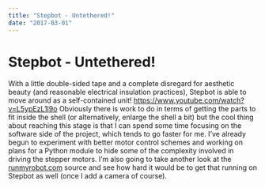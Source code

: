 ```yaml
---
title: "Stepbot - Untethered!"
date: "2017-03-01"
---
```


<div class="content">
<h1 id="stepbot-untethered">Stepbot - Untethered!</h1>
<p>With a little double-sided tape and a complete disregard for aesthetic beauty (and reasonable electrical insulation practices), Stepbot is able to move around as a self-contained unit! <a href="https://www.youtube.com/watch?v=L5ypEzL1I9o" target="_blank">https://www.youtube.com/watch?v=L5ypEzL1I9o</a> Obviously there is work to do in terms of getting the parts to fit inside the shell (or alternatively, enlarge the shell a bit) but the cool thing about reaching this stage is that I can spend some time focusing on the software side of the project, which tends to go faster for me. I’ve already begun to experiment with better motor control schemes and working on plans for a Python module to hide some of the complexity involved in driving the stepper motors. I’m also going to take another look at the <a href="http://runmyrobot.com/" target="_blank">runmyrobot.com</a> source and see how hard it would be to get that running on Stepbot as well (once I add a camera of course).</p>
</div>
